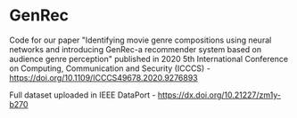 # GenRec

Code for our paper "Identifying movie genre compositions using neural networks and introducing GenRec-a recommender system based on audience genre perception" published in 2020 5th International Conference on Computing, Communication and Security (ICCCS) - https://doi.org/10.1109/ICCCS49678.2020.9276893

Full dataset uploaded in IEEE DataPort - https://dx.doi.org/10.21227/zm1y-b270
